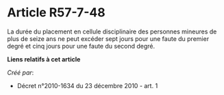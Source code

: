 # Article R57-7-48

La durée du placement en cellule disciplinaire des personnes mineures de plus de seize ans ne peut excéder sept jours pour
une faute du premier degré et cinq jours pour une faute du second degré.

**Liens relatifs à cet article**

_Créé par_:

  - Décret n°2010-1634 du 23 décembre 2010 - art. 1
